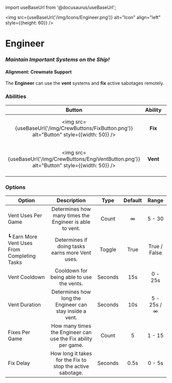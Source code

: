 import useBaseUrl from '@docusaurus/useBaseUrl';

<img src={useBaseUrl('/img/Icons/Engineer.png')} alt="Icon" align="left" style={{height: 60}} />

# Engineer

### _Maintain Important Systems on the Ship!_

#### **Alignment:** Crewmate Support

The **Engineer** can use the **vent** systems and **fix** active sabotages remotely.

### Abilities

|                                              Button                                              | Ability  |              Description              |     Type      |
| :----------------------------------------------------------------------------------------------: | :------: | :-----------------------------------: | :-----------: |
|   <img src={useBaseUrl('/img/CrewButtons/FixButton.png')} alt="Button" style={{width: 50}} />    | **Fix**  |   Remotely fix an active Sabotage.    | Basic Ability |
| <img src={useBaseUrl('/img/CrewButtons/EngiVentButton.png')} alt="Button" style={{width: 50}} /> | **Vent** | Use the vents to move around the map. | Basic Ability |

### Options

| Option                                       |                          Description                          |  Type   | Default |    Range     |
| -------------------------------------------- | :-----------------------------------------------------------: | :-----: | :-----: | :----------: |
| Vent Uses Per Game                           |    Determines how many times the Engineer is able to vent.    |  Count  |    ∞    |    5 - 30    |
| ┗ Earn More Vent Uses From Completing Tasks |        Determines if doing tasks earns more Vent uses.        | Toggle  |  True   | True / False |
| Vent Cooldown                                |           Cooldown for being able to use the vents.           | Seconds |   15s   |   0 - 25s    |
| Vent Duration                                |   Determines how long the Engineer can stay inside a vent.    | Seconds |   10s   | 5 - 25s / ∞  |
| Fixes Per Game                               | How many times the Engineer can use the Fix ability per game. |  Count  |    5    |    1 - 15    |
| Fix Delay                                    |  How long it takes for the Fix to stop the active sabotage.   | Seconds |  0.5s   |    0 - 5s    |
